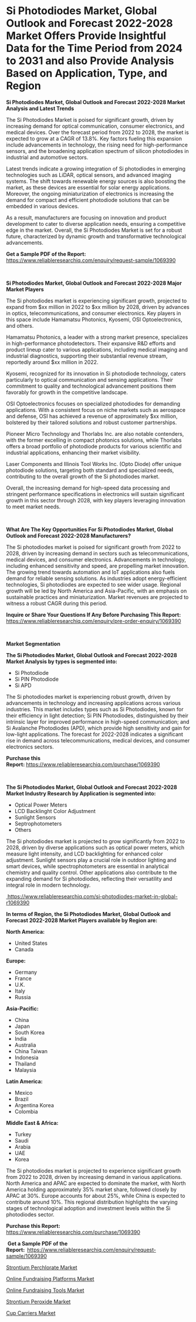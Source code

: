 <p><h1>Si Photodiodes Market, Global Outlook and Forecast 2022-2028 Market Offers Provide Insightful Data for the Time Period from 2024 to 2031 and also Provide Analysis Based on Application, Type, and Region</h1></p><p><strong>Si Photodiodes Market, Global Outlook and Forecast 2022-2028 Market Analysis and Latest Trends</strong></p>
<p><p>The Si Photodiodes Market is poised for significant growth, driven by increasing demand for optical communication, consumer electronics, and medical devices. Over the forecast period from 2022 to 2028, the market is expected to grow at a CAGR of 13.8%. Key factors fueling this expansion include advancements in technology, the rising need for high-performance sensors, and the broadening application spectrum of silicon photodiodes in industrial and automotive sectors.</p><p>Latest trends indicate a growing integration of Si photodiodes in emerging technologies such as LiDAR, optical sensors, and advanced imaging systems. The shift towards renewable energy sources is also boosting the market, as these devices are essential for solar energy applications. Moreover, the ongoing miniaturization of electronics is increasing the demand for compact and efficient photodiode solutions that can be embedded in various devices. </p><p>As a result, manufacturers are focusing on innovation and product development to cater to diverse application needs, ensuring a competitive edge in the market. Overall, the Si Photodiodes Market is set for a robust future, characterized by dynamic growth and transformative technological advancements.</p></p>
<p><strong>Get a Sample PDF of the Report:&nbsp;</strong> <a href="https://www.reliableresearchiq.com/enquiry/request-sample/1069390">https://www.reliableresearchiq.com/enquiry/request-sample/1069390</a></p>
<p>&nbsp;</p>
<p><strong>Si Photodiodes Market, Global Outlook and Forecast 2022-2028 Major Market Players</strong></p>
<p><p>The Si photodiodes market is experiencing significant growth, projected to expand from $xx million in 2022 to $xx million by 2028, driven by advances in optics, telecommunications, and consumer electronics. Key players in this space include Hamamatsu Photonics, Kyosemi, OSI Optoelectronics, and others. </p><p>Hamamatsu Photonics, a leader with a strong market presence, specializes in high-performance photodetectors. Their expansive R&D efforts and product lineup cater to various applications, including medical imaging and industrial diagnostics, supporting their substantial revenue stream, reportedly around $xx million in 2022.</p><p>Kyosemi, recognized for its innovation in Si photodiode technology, caters particularly to optical communication and sensing applications. Their commitment to quality and technological advancement positions them favorably for growth in the competitive landscape.</p><p>OSI Optoelectronics focuses on specialized photodiodes for demanding applications. With a consistent focus on niche markets such as aerospace and defense, OSI has achieved a revenue of approximately $xx million, bolstered by their tailored solutions and robust customer partnerships.</p><p>Pioneer Micro Technology and Thorlabs Inc. are also notable contenders, with the former excelling in compact photonics solutions, while Thorlabs offers a broad portfolio of photodiode products for various scientific and industrial applications, enhancing their market visibility.</p><p>Laser Components and Illinois Tool Works Inc. (Opto Diode) offer unique photodiode solutions, targeting both standard and specialized needs, contributing to the overall growth of the Si photodiodes market.</p><p>Overall, the increasing demand for high-speed data processing and stringent performance specifications in electronics will sustain significant growth in this sector through 2028, with key players leveraging innovation to meet market needs.</p></p>
<p>&nbsp;</p>
<p><strong>What Are The Key Opportunities For Si Photodiodes Market, Global Outlook and Forecast 2022-2028 Manufacturers?</strong></p>
<p><p>The Si photodiodes market is poised for significant growth from 2022 to 2028, driven by increasing demand in sectors such as telecommunications, medical devices, and consumer electronics. Advancements in technology, including enhanced sensitivity and speed, are propelling market innovation. The growing trend towards automation and IoT applications also fuels demand for reliable sensing solutions. As industries adopt energy-efficient technologies, Si photodiodes are expected to see wider usage. Regional growth will be led by North America and Asia-Pacific, with an emphasis on sustainable practices and miniaturization. Market revenues are projected to witness a robust CAGR during this period.</p></p>
<p><strong>Inquire or Share Your Questions If Any Before Purchasing This Report:</strong> <a href="https://www.reliableresearchiq.com/enquiry/pre-order-enquiry/1069390">https://www.reliableresearchiq.com/enquiry/pre-order-enquiry/1069390</a></p>
<p>&nbsp;</p>
<p><strong>Market Segmentation</strong></p>
<p><strong>The Si Photodiodes Market, Global Outlook and Forecast 2022-2028 Market Analysis by types is segmented into:</strong></p>
<p><ul><li>Si Photodiode</li><li>Si PIN Photodiode</li><li>Si APD</li></ul></p>
<p><p>The Si photodiodes market is experiencing robust growth, driven by advancements in technology and increasing applications across various industries. This market includes types such as Si Photodiodes, known for their efficiency in light detection; Si PIN Photodiodes, distinguished by their intrinsic layer for improved performance in high-speed communication; and Si Avalanche Photodiodes (APD), which provide high sensitivity and gain for low-light applications. The forecast for 2022-2028 indicates a significant rise in demand across telecommunications, medical devices, and consumer electronics sectors.</p></p>
<p><strong>Purchase this Report:&nbsp;</strong><a href="https://www.reliableresearchiq.com/purchase/1069390">https://www.reliableresearchiq.com/purchase/1069390</a></p>
<p>&nbsp;</p>
<p><strong>The Si Photodiodes Market, Global Outlook and Forecast 2022-2028 Market Industry Research by Application is segmented into:</strong></p>
<p><ul><li>Optical Power Meters</li><li>LCD Backlinght Color Adjustment</li><li>Sunlight Sensors</li><li>Septrophotometers</li><li>Others</li></ul></p>
<p><p>The Si photodiodes market is projected to grow significantly from 2022 to 2028, driven by diverse applications such as optical power meters, which measure light intensity, and LCD backlighting for enhanced color adjustment. Sunlight sensors play a crucial role in outdoor lighting and smart devices, while spectrophotometers are essential in analytical chemistry and quality control. Other applications also contribute to the expanding demand for Si photodiodes, reflecting their versatility and integral role in modern technology.</p></p>
<p><a href="https://www.reliableresearchiq.com/si-photodiodes-market-in-global-r1069390">&nbsp;https://www.reliableresearchiq.com/si-photodiodes-market-in-global-r1069390</a></p>
<p><strong>In terms of Region, the Si Photodiodes Market, Global Outlook and Forecast 2022-2028 Market Players available by Region are:</strong></p>
<p>
    <p> <strong> North America: </strong>
        <ul>
            <li>United States</li>
            <li>Canada</li>
        </ul>
        </p> 
    <p> <strong> Europe: </strong>
        <ul>
            <li>Germany</li>
            <li>France</li>
            <li>U.K.</li>
            <li>Italy</li>
            <li>Russia</li>
        </ul>
        </p> 
    <p> <strong> Asia-Pacific: </strong>
        <ul>
            <li>China</li>
            <li>Japan</li>
            <li>South Korea</li>
            <li>India</li>
            <li>Australia</li>
            <li>China Taiwan</li>
            <li>Indonesia</li>
            <li>Thailand</li>
            <li>Malaysia</li>
        </ul>
        </p> 
    <p> <strong> Latin America: </strong>
        <ul>
            <li>Mexico</li>
            <li>Brazil</li>
            <li>Argentina Korea</li>
            <li>Colombia</li>
        </ul>
        </p> 
    <p> <strong> Middle East & Africa: </strong>
        <ul>
            <li>Turkey</li>
            <li>Saudi</li>
            <li>Arabia</li>
            <li>UAE</li>
            <li>Korea</li>
        </ul>
    </p>
    </p>
<p><p>The Si photodiodes market is projected to experience significant growth from 2022 to 2028, driven by increasing demand in various applications. North America and APAC are expected to dominate the market, with North America holding approximately 35% market share, followed closely by APAC at 30%. Europe accounts for about 25%, while China is expected to contribute around 10%. This regional distribution highlights the varying stages of technological adoption and investment levels within the Si photodiodes sector.</p></p>
<p><strong>Purchase this Report: </strong><a href="https://www.reliableresearchiq.com/purchase/1069390">https://www.reliableresearchiq.com/purchase/1069390</a></p>
<p>&nbsp;<strong>Get a Sample PDF of the Report:&nbsp;&nbsp;</strong><a href="https://www.reliableresearchiq.com/enquiry/request-sample/1069390">https://www.reliableresearchiq.com/enquiry/request-sample/1069390</a></p>
<p><strong></strong></p>
<p><p><a href="https://issuu.com/reportprime-2/docs/strontium-perchlorate-market-size-2_57a448408dae2f">Strontium Perchlorate Market</a></p><p><a href="https://www.linkedin.com/pulse/online-fundraising-platforms-market-growth-segmentation-regional-kxkpf?trackingId=rSpVuisFQKyPzeGEvBGxoA%3D%3D">Online Fundraising Platforms Market</a></p><p><a href="https://www.linkedin.com/pulse/emerging-trends-online-fundraising-tools-market-global-outlook-t0wnf?trackingId=EV1pGq6BRjivZWX6HeKcCQ%3D%3D">Online Fundraising Tools Market</a></p><p><a href="https://issuu.com/reportprime-2/docs/strontium-peroxide-market-size-2030_47e98fb264794b">Strontium Peroxide Market</a></p><p><a href="https://medium.com/@rania98r2024/the-cup-carriers-market-report-analyzes-important-operational-and-performance-data-so-one-may-560cfdaa9bef">Cup Carriers Market</a></p></p>